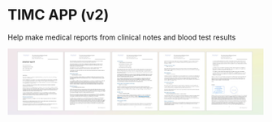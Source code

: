 # TIMC APP (v2)

Help make medical reports from clinical notes and blood test results

![Sample report](https://github.com/nyberry/TIMC-APP/blob/main/images/sample%20report.jpg)